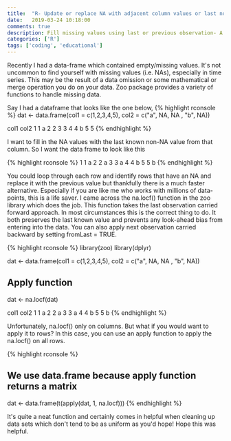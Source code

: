 ```yaml
---
title:  "R- Update or replace NA with adjacent column values or last non-NA value"
date:   2019-03-24 10:18:00
comments: true
description: Fill missing values using last or previous observation- A quick vectorized alternative to looping over a data-frame for replacing NA.
categories: ['R']
tags: ['coding', 'educational']
---
```


Recently I had a data-frame which contained empty/missing values. It's not uncommon to find yourself with missing values (i.e. NAs), especially in time series. This may be the result of a data omission or some mathematical or merge operation you do on your data. Zoo package provides a variety of functions to handle missing data.

Say I had a dataframe that looks like the one below,
{% highlight rconsole %}
dat <- data.frame(col1 = c(1,2,3,4,5), col2  = c("a", NA, NA , "b", NA))

  col1 col2
1    1    a
2    2 <NA>
3    3 <NA>
4    4    b
5    5 <NA>
{% endhighlight %}

I want to fill in the NA values with the last known non-NA value from that column. So I want the data frame to look like this

{% highlight rconsole %}
1    1    a
2    2    a
3    3    a
4    4    b
5    5    b
{% endhighlight %}

You could loop through each row and identify rows that have an NA and replace it with the previous value but thankfully there is a much faster alternative. Especially if you are like me who works with millions of data-points, this is a life saver. I came across the na.locf() function in the zoo library which does the job. This function takes the last observation carried forward approach. In most circumstances this is the correct thing to do. It both preserves the last known value and prevents any look-ahead bias from entering into the data. You can also apply next observation carried backward by setting fromLast = TRUE.

{% highlight rconsole %}
library(zoo)
library(dplyr)

dat <- data.frame(col1 = c(1,2,3,4,5), col2  = c("a", NA, NA , "b", NA))

## Apply function

dat <- na.locf(dat)

  col1 col2
1    1    a
2    2    a
3    3    a
4    4    b
5    5    b
{% endhighlight %}

Unfortunately, na.locf() only on columns. But what if you would want to apply it to rows? In this case, you can use an apply function to apply the na.locf() on all rows.

{% highlight rconsole %}
## We use data.frame because apply function returns a matrix
dat <- data.frame(t(apply(dat, 1, na.locf)))
{% endhighlight %}

It's quite a neat function and certainly comes in helpful when cleaning up data sets which don't tend to be as uniform as you'd hope! Hope this was helpful.
